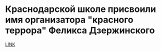 # Краснодарской школе присвоили имя организатора "красного террора" Феликса Дзержинского



[LINK](https://varlamov.ru/2674974.html)